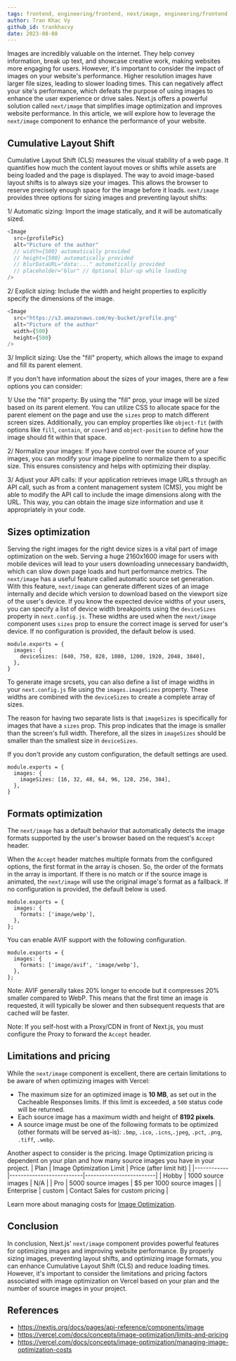 ```yaml
---
tags: frontend, engineering/frontend, next/image, engineering/frontend, image-optimization, performance, nextjs, react, reactjs
author: Tran Khac Vy
github_id: trankhacvy
date: 2023-08-08
---
```


Images are incredibly valuable on the internet. They help convey information, break up text, and showcase creative work, making websites more engaging for users. However, it's important to consider the impact of images on your website's performance. Higher resolution images have larger file sizes, leading to slower loading times. This can negatively affect your site's performance, which defeats the purpose of using images to enhance the user experience or drive sales.
Next.js offers a powerful solution called `next/image` that simplifies image optimization and improves website performance. In this article, we will explore how to leverage the `next/image` component to enhance the performance of your website.

## Cumulative Layout Shift
Cumulative Layout Shift (CLS) measures the visual stability of a web page. It quantifies how much the content layout moves or shifts while assets are being loaded and the page is displayed.
The way to avoid image-based layout shifts is to always size your images. This allows the browser to reserve precisely enough space for the image before it loads. `next/image` provides three options for sizing images and preventing layout shifts:

1/ Automatic sizing: Import the image statically, and it will be automatically sized.
```javascript
<Image
  src={profilePic}
  alt="Picture of the author"
  // width={500} automatically provided
  // height={500} automatically provided
  // blurDataURL="data:..." automatically provided
  // placeholder="blur" // Optional blur-up while loading
/>
```

2/ Explicit sizing: Include the width and height properties to explicitly specify the dimensions of the image.
```javascript
<Image
  src="https://s3.amazonaws.com/my-bucket/profile.png"
  alt="Picture of the author"
  width={500}
  height={500}
/>
```

3/ Implicit sizing: Use the "fill" property, which allows the image to expand and fill its parent element.

If you don't have information about the sizes of your images, there are a few options you can consider:

1/ Use the "fill" property:
By using the "fill" prop, your image will be sized based on its parent element. You can utilize CSS to allocate space for the parent element on the page and use the `sizes` prop to match different screen sizes. Additionally, you can employ properties like `object-fit` (with options like `fill`, `contain`, or `cover`) and `object-position` to define how the image should fit within that space.

2/ Normalize your images:
If you have control over the source of your images, you can modify your image pipeline to normalize them to a specific size. This ensures consistency and helps with optimizing their display.

3/ Adjust your API calls:
If your application retrieves image URLs through an API call, such as from a content management system (CMS), you might be able to modify the API call to include the image dimensions along with the URL. This way, you can obtain the image size information and use it appropriately in your code.

## Sizes optimization
Serving the right images for the right device sizes is a vital part of image optimization on the web. Serving a huge 2160x1600 image for users with mobile devices will lead to your users downloading unnecessary bandwidth, which can slow down page loads and hurt performance metrics.
The `next/image` has a useful feature called automatic source set generation. With this feature, `next/image` can generate different sizes of an image internally and decide which version to download based on the viewport size of the user's device.
If you know the expected device widths of your users, you can specify a list of device width breakpoints using the `deviceSizes` property in `next.config.js`. These widths are used when the `next/image` component uses `sizes` prop to ensure the correct image is served for user's device.
If no configuration is provided, the default below is used.

```
module.exports = {
  images: {
    deviceSizes: [640, 750, 828, 1080, 1200, 1920, 2048, 3840],
  },
}
```

To generate image srcsets, you can also define a list of image widths in your `next.config.js` file using the `images.imageSizes` property. These widths are combined with the `deviceSizes` to create a complete array of sizes.

The reason for having two separate lists is that `imageSizes` is specifically for images that have a `sizes` prop. This prop indicates that the image is smaller than the screen's full width. Therefore, all the sizes in `imageSizes` should be smaller than the smallest size in `deviceSizes`.

If you don't provide any custom configuration, the default settings are used.
```
module.exports = {
  images: {
    imageSizes: [16, 32, 48, 64, 96, 128, 256, 384],
  },
}
```

## Formats optimization
The `next/image` has a default behavior that automatically detects the image formats supported by the user's browser based on the request's `Accept` header.

When the `Accept` header matches multiple formats from the configured options, the first format in the array is chosen. So, the order of the formats in the array is important. If there is no match or if the source image is animated, the `next/image` will use the original image's format as a fallback.
If no configuration is provided, the default below is used.

```
module.exports = {
  images: {
    formats: ['image/webp'],
  },
};
```
You can enable AVIF support with the following configuration.
```
module.exports = {
  images: {
    formats: ['image/avif', 'image/webp'],
  },
};
```

Note: AVIF generally takes 20% longer to encode but it compresses 20% smaller compared to WebP. This means that the first time an image is requested, it will typically be slower and then subsequent requests that are cached will be faster.

Note: If you self-host with a Proxy/CDN in front of Next.js, you must configure the Proxy to forward the `Accept` header.

## Limitations and pricing
While the `next/image` component is excellent, there are certain limitations to be aware of when optimizing images with Vercel:
- The maximum size for an optimized image is **10 MB**, as set out in the Cacheable Responses limits. If this limit is exceeded, a `500` status code will be returned.
- Each source image has a maximum width and height of **8192 pixels**.
- A source image must be one of the following formats to be optimized (other formats will be served as-is): `.bmp`, `.ico`, `.icns`,`.jpeg`, `.pct`, `.png`, `.tiff`, `.webp`.

Another aspect to consider is the pricing. Image Optimization pricing is dependent on your plan and how many source images you have in your project.
| Plan       | Image Optimization Limit | Price (after limit hit) |
|------------|--------------------------|-------------------------|
| Hobby      | 1000 source images       | N/A                     |
| Pro        | 5000 source images       | $5 per 1000 source images |
| Enterprise | custom                   | Contact Sales for custom pricing |

Learn more about managing costs for [Image Optimization](https://vercel.com/docs/concepts/image-optimization/managing-image-optimization-costs).

## Conclusion
In conclusion, Next.js' `next/image` component provides powerful features for optimizing images and improving website performance. By properly sizing images, preventing layout shifts, and optimizing image formats, you can enhance Cumulative Layout Shift (CLS) and reduce loading times. However, it's important to consider the limitations and pricing factors associated with image optimization on Vercel based on your plan and the number of source images in your project.

## References
- https://nextjs.org/docs/pages/api-reference/components/image
- https://vercel.com/docs/concepts/image-optimization/limits-and-pricing
- https://vercel.com/docs/concepts/image-optimization/managing-image-optimization-costs